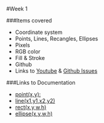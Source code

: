 #Week 1

###Items covered
* Coordinate system
* Points, Lines, Recangles, Ellipses
* Pixels
* RGB color
* Fill & Stroke
* Github
* Links to [Youtube](https://www.youtube.com/channel/UCWa3hzEDpYG_clePNQVmciA) & [Github Issues](https://github.com/mositech/CS2015/issues)

###Links to Documentation
* [point(x,y):](https://processing.org/reference/point_.html)
* [line(x1,y1,x2,y2)](https://processing.org/reference/line_.html)
* [rect(x,y,w,h)](https://processing.org/reference/rect_.html)
* [ellipse(x,y,w,h)](https://processing.org/reference/ellipse_.html)
